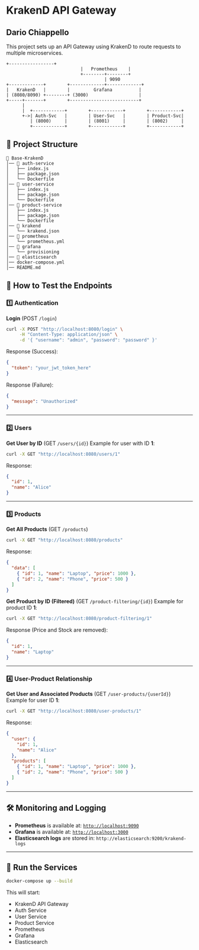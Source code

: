 # KrakenD API Gateway

## Dario Chiappello

This project sets up an API Gateway using KrakenD to route requests to multiple microservices.

```
+-----------------+
                            |   Prometheus    |
                            +--------+--------+
                                     | 9090
+-------------+        +-------------+-------------+
|   KrakenD   |        |         Grafana          |
| (8080/8090) +--------+ (3000)                   |
+-----+-------+        +--------------------------+
      |
      |  +------------+        +------------+        +------------+
      +->| Auth-Svc   |        | User-Svc   |        | Product-Svc|
         | (8000)     |        | (8001)     |        | (8002)     |
         +------------+        +------------+        +------------+

```


## 📌 Project Structure
```
📂 Base-KrakenD
│️── 📂 auth-service
│   ├── index.js
│   ├── package.json
│   └── Dockerfile
│️── 📂 user-service
│   ├── index.js
│   ├── package.json
│   └── Dockerfile
│️── 📂 product-service
│   ├── index.js
│   ├── package.json
│   └── Dockerfile
│️── 📂 krakend
│   └── krakend.json
│️── 📂 prometheus
│   └── prometheus.yml
│️── 📂 grafana
│   └── provisioning
│️── 📂 elasticsearch
│️── docker-compose.yml
│️── README.md
```

## 🚀 How to Test the Endpoints
### **1️⃣ Authentication**
**Login** (POST `/login`)
```sh
curl -X POST "http://localhost:8080/login" \
     -H "Content-Type: application/json" \
     -d '{ "username": "admin", "password": "password" }'
```
Response (Success):
```json
{
  "token": "your_jwt_token_here"
}
```
Response (Failure):
```json
{
  "message": "Unauthorized"
}
```

---

### **2️⃣ Users**
**Get User by ID** (GET `/users/{id}`)
Example for user with ID **1**:
```sh
curl -X GET "http://localhost:8080/users/1"
```
Response:
```json
{
  "id": 1,
  "name": "Alice"
}
```

---

### **3️⃣ Products**
**Get All Products** (GET `/products`)
```sh
curl -X GET "http://localhost:8080/products"
```
Response:
```json
{
  "data": [
    { "id": 1, "name": "Laptop", "price": 1000 },
    { "id": 2, "name": "Phone", "price": 500 }
  ]
}
```

**Get Product by ID (Filtered)** (GET `/product-filtering/{id}`)
Example for product ID **1**:
```sh
curl -X GET "http://localhost:8080/product-filtering/1"
```
Response (Price and Stock are removed):
```json
{
  "id": 1,
  "name": "Laptop"
}
```

---

### **4️⃣ User-Product Relationship**
**Get User and Associated Products** (GET `/user-products/{userId}`)
Example for user ID **1**:
```sh
curl -X GET "http://localhost:8080/user-products/1"
```
Response:
```json
{
  "user": {
    "id": 1,
    "name": "Alice"
  },
  "products": [
    { "id": 1, "name": "Laptop", "price": 1000 },
    { "id": 2, "name": "Phone", "price": 500 }
  ]
}
```

---

## 🛠 Monitoring and Logging
- **Prometheus** is available at: [`http://localhost:9090`](http://localhost:9090)
- **Grafana** is available at: [`http://localhost:3000`](http://localhost:3000)
- **Elasticsearch logs** are stored in: `http://elasticsearch:9200/krakend-logs`

---

## 📌 Run the Services
```sh
docker-compose up --build
```
This will start:
- KrakenD API Gateway
- Auth Service
- User Service
- Product Service
- Prometheus
- Grafana
- Elasticsearch

